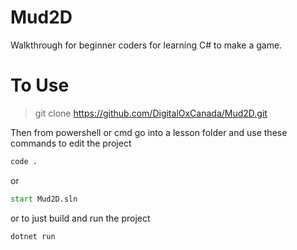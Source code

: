 # Mud2D
Walkthrough for beginner coders for learning C# to make a game.

# To Use
> git clone https://github.com/DigitalOxCanada/Mud2D.git

Then from powershell or cmd go into a lesson folder and use these commands to edit the project
```cmd
code .   
```
or
```cmd
start Mud2D.sln
```
or to just build and run the project
```cmd
dotnet run
```

